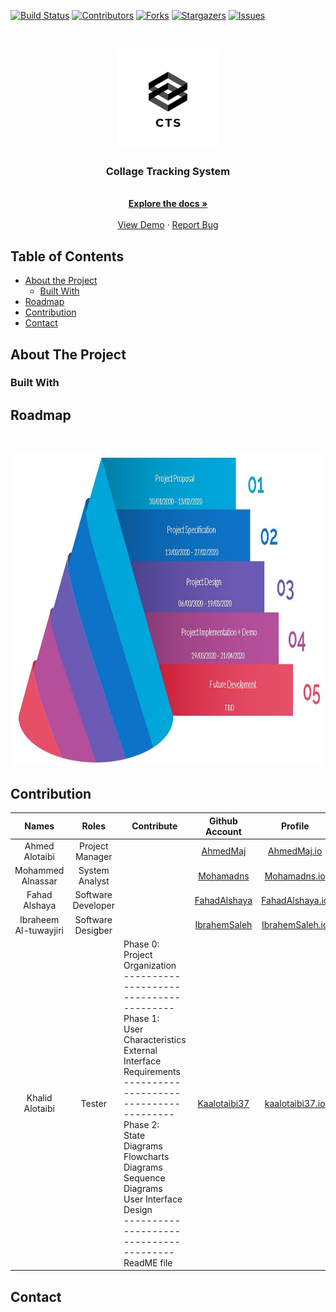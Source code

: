 
[![Build Status](https://travis-ci.org/kaalotaibi37/test.svg?branch=master)](https://travis-ci.org/kaalotaibi37/test) 
[![Contributors][contributors-shield]][contributors-url]
[![Forks][forks-shield]][forks-url]
[![Stargazers][stars-shield]][stars-url]
[![Issues][issues-shield]][issues-url]

<!-- PROJECT LOGO -->
<br />
<p align="center">
  <a href="https://github.com/kaalotaibi37/test">
    <img src="image/logo_transparent.png" alt="Logo" width="160" height="160">
  </a>

  <h3 align="center">Collage Tracking System</h3>
  <p align="center">
    <br />
    <a href="https://github.com/Kaalotaibi37/test"><strong>Explore the docs »</strong></a>
    <br />
    <br />
    <a href="https://github.com/Kaalotaibi37/test">View Demo</a>
    ·
    <a href="https://github.com/Kaalotaibi37/test/issues">Report Bug</a>
  </p>
</p>



<!-- TABLE OF CONTENTS -->
## Table of Contents

* [About the Project](#about-the-project)
  * [Built With](#built-with)
* [Roadmap](#roadmap)
* [Contribution](#contribution)
* [Contact](#contact)




<!-- ABOUT THE PROJECT -->
## About The Project



### Built With





<!-- ROADMAP -->
## Roadmap

<br />
<p align="center">
  <a href="https://github.com/kaalotaibi37/test">
    <img src="image/timeline.JPG" alt="Roadmap" width="500" height="500">
  </a>

<!-- CONTRIBUTION -->
## Contribution
|         Names         	|        Roles       	| Contribute                                                                                                                                                                                                                                                                                                                                                                           	|                  Github Account                 	|                       Profile                      	|
|:---------------------:	|:------------------:	|--------------------------------------------------------------------------------------------------------------------------------------------------------------------------------------------------------------------------------------------------------------------------------------------------------------------------------------------------------------------------------------	|:-----------------------------------------------:	|:--------------------------------------------------:	|
|     Ahmed Alotaibi    	|   Project Manager  	|                                                                                                                                                                                                                                                                                                                                                                                      	|     [AhmedMaj](https://github.com/AhmedMaj)     	|     [AhmedMaj.io](https://ahmedmaj.github.io/)     	|
|   Mohammed Alnassar   	|   System Analyst   	|                                                                                                                                                                                                                                                                                                                                                                                      	|    [Mohamadns](https://github.com/Mohamadns)    	|  [Mohamadns.io](https://fahadalshaya.github.io/)   	|
|     Fahad Alshaya     	| Software Developer 	|                                                                                                                                                                                                                                                                                                                                                                                      	| [FahadAlshaya](https://github.com/FahadAlshaya) 	| [FahadAlshaya.io](https://fahadalshaya.github.io/) 	|
| Ibraheem Al-tuwayjiri 	|  Software Desigber 	|                                                                                                                                                                                                                                                                                                                                                                                      	| [IbrahemSaleh](https://github.com/IbrahemSaleh) 	|   [IbrahemSaleh.io](https://mohamadns.github.io/)  	|
|    Khalid Alotaibi    	|       Tester       	| Phase 0:<br>  Project Organization<br>  ---------------------------------------<br>  Phase 1:<br>  User Characteristics<br>  External Interface Requirements<br>  ---------------------------------------<br>  Phase 2:<br>  State Diagrams<br>  Flowcharts Diagrams<br>  Sequence Diagrams<br>  User Interface Design<br>  ---------------------------------------<br>  ReadME file 	| [Kaalotaibi37](https://github.com/Kaalotaibi37) 	| [kaalotaibi37.io](https://kaalotaibi37.github.io/) 	|
<!-- CONTACT -->
## Contact






<!-- MARKDOWN LINKS & IMAGES -->
<!-- https://www.markdownguide.org/basic-syntax/#reference-style-links -->
[contributors-shield]: https://img.shields.io/github/contributors/kaalotaibi37/test.svg?style=flat-square
[contributors-url]: https://github.com/Kaalotaibi37/test/graphs/contributors
[forks-shield]: https://img.shields.io/github/forks/kaalotaibi37/test.svg?style=flat-square
[forks-url]: https://github.com/kaalotaibi37/test/network/members
[stars-shield]: https://img.shields.io/github/stars/kaalotaibi37/test.svg?style=flat-square
[stars-url]: https://github.com/othneildrew/Best-README-Template/stargazers
[issues-shield]: https://img.shields.io/github/issues/kaalotaibi37/test.svg?style=flat-square
[issues-url]: https://github.com/kaalotaibi37/test/issues
[platform-shield]:https://img.shields.io/cocoapods/p/Andriod?color=Green&style=flat-square
[AhmedMaj.io]:https://ahmedmaj.github.io/

